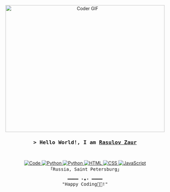 <!-- https://github.com/ShahriarShafin/ -->
<!-- April 15, 2021 -->
<!-- leave a STAR, if you like it ! -->

<!-- GIF -->
<p  align="center"><img src="https://media.giphy.com/media/SWoSkN6DxTszqIKEqv/giphy.gif" alt="Coder GIF" width="500" height="400">


<!-- Intro  -->
<h3 align="center">
        <samp>&gt; Hello World!, I am
                <b><a target="_blank" href="https://github.com/lxmp7p/">Rasulov Zaur</a></b>
        </samp>
</h3>
<br>

<p align="center">
        <!-- Programming Languages -->
        <!-- Code logo -->
        <a href="https://github.com/lxmp7p?tab=repositories" target="_blank"><img alt="Code"
                        src="https://img.shields.io/badge/-code-000000?style=flat-square&logo=Plex&logoColor=white">
        </a>
        <!-- Django -->
        <a href="https://github.com/lxmp7p?tab=repositories" target="_blank"><img alt="Python"
                        src="https://img.shields.io/badge/Django-092E20?style=for-the-badge&logo=django&logoColor=white">
        </a>
        <!-- Python -->
        <a href="https://github.com/lxmp7p?tab=repositories" target="_blank"><img alt="Python"
                        src="https://img.shields.io/badge/-Python-3776AB?style=flat-square&logo=Python&logoColor=white">
        </a>
        <!-- HTML -->
        <a href="https://github.com/lxmp7p?tab=repositories" target="_blank"><img alt="HTML"
                        src="https://img.shields.io/badge/-HTML-E34F26?style=flat-square&logo=HTML5&logoColor=white">
        </a>
        <!-- CSS  -->
        <a href="https://github.com/lxmp7p?tab=repositories" target="_blank"><img alt="CSS"
                        src="https://img.shields.io/badge/-CSS-1572B6?style=flat-square&logo=CSS3&logoColor=white">
        </a>
        <!-- JavaScript -->
        <a href="https://github.com/lxmp7p?tab=repositories" target="_blank"><img alt="JavaScript"
                        src="https://img.shields.io/badge/-JavaScript-F7DF1E?style=flat-square&logo=JavaScript&logoColor=white">
        </a>
        <br>
        <samp>
                「Russia, Saint Petersburg」
                <br>
        </samp>
</p>


<!-- Footer -->
<samp>
    <p align="center">
        ════ ⋆★⋆ ════
        <br>
        "Happy Coding👨‍💻!"
    </p>
</samp>
